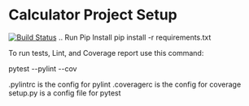 # Calculator Project Setup
[![Build Status](https://app.travis-ci.com/gayathrikaranam/calc2.svg?branch=main)](https://app.travis-ci.com/gayathrikaranam/calc2)
..
Run Pip Install
pip install -r requirements.txt

To run tests, Lint, and Coverage report use this command:

pytest  --pylint --cov

.pylintrc is the config for pylint
.coveragerc is the config for coverage
setup.py is a config file for pytest
